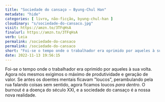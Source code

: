 ```yaml
---
title: "Sociedade do cansaço — Byung-Chul Han"
metadate: "hide"
categories: [ livro, não-ficção, byung-chul-han ]
cloudinary: "s/sociedade-do-cansaco.jpg"
visit: https://amzn.to/3TFqHsA
finalurl: https://amzn.to/3TFqHsA
verb: Leia
permalink: /sociedade-do-cansaco
permalink: /sociedade-do-cansaco
short: "Foi-se o tempo onde o trabalhador era oprimido por aqueles à sua volta."
date: 2022-11-13 19:56:15
---
```

Foi-se o tempo onde o trabalhador era oprimido por aqueles à sua volta. Agora nós mesmos exigimos o máximo de produtividade e geração de valor. Se antes os doentes mentais ficavam "loucos", perambulando pela rua falando coisas sem sentido, agora ficamos loucos *para dentro*. O burnout é a doença do século XXI, e a sociedade do cansaço é a nossa nova realidade.